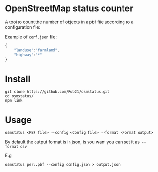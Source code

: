 # OpenStreetMap status counter

A tool to count the number of objects in a pbf file according to a configuration file:

Example of `conf.json` file:

```js
{
    "landuse":"farmland",
    "highway":"*"
}
```

# Install


```
git clone https://github.com/Rub21/osmstatus.git
cd osmstatus/
npm link
```

# Usage

```
osmstatus <PBF file> --config <Config file> --format <Format output>
```

By default the output format is in json, is you want you can set it as: `--format csv` 

E.g


```
osmstatus peru.pbf --config config.json > output.json
```
